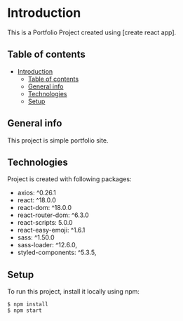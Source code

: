 # Introduction

This is a Portfolio Project created using [create react app].

## Table of contents
- [Introduction](#introduction)
  - [Table of contents](#table-of-contents)
  - [General info](#general-info)
  - [Technologies](#technologies)
  - [Setup](#setup)

## General info
This project is simple portfolio site.
	
## Technologies

Project is created with following packages:
*  axios: ^0.26.1
*  react: ^18.0.0
*  react-dom: ^18.0.0
*  react-router-dom: ^6.3.0
*  react-scripts: 5.0.0
*  react-easy-emoji: ^1.6.1
*  sass: ^1.50.0
*  sass-loader: ^12.6.0,
*  styled-components: ^5.3.5,

	
## Setup
To run this project, install it locally using npm:

```
$ npm install
$ npm start
```